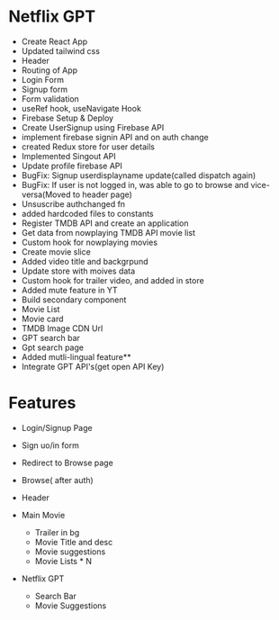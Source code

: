 # Netflix GPT
 - Create React App
 - Updated tailwind css
 - Header
 - Routing of App
 - Login Form
 - Signup form
 - Form validation
 - useRef hook, useNavigate Hook
 - Firebase Setup & Deploy
 - Create UserSignup using Firebase API
 - implement firebase signin API and on auth change
 - created Redux store for user details
 - Implemented Singout API
 - Update profile firebase API
 - BugFix: Signup userdisplayname update(called dispatch again)
 - BugFix: If user is not logged in, was able to go to browse and vice-versa(Moved to header page)
 - Unsuscribe authchanged fn
 - added hardcoded files to constants
 - Register TMDB API and create an application
 - Get data from nowplaying TMDB API movie list
 - Custom hook for nowplaying movies 
 - Create movie slice
 - Added video title and backgrpund
 - Update store with moives data
 - Custom hook for trailer video, and added in store
 - Added mute feature in YT
 - Build secondary component
 - Movie List
 - Movie card
 - TMDB Image CDN Url
 - GPT search bar
 - Gpt search page
 - Added mutli-lingual feature**
 - Integrate GPT API's(get open API Key)


# Features
- Login/Signup Page
 - Sign uo/in form
 - Redirect to Browse page

- Browse( after auth)
 - Header
 - Main Movie
   - Trailer in bg
   - Movie Title and desc
   - Movie suggestions
    - Movie Lists * N

- Netflix GPT
  - Search Bar
  - Movie Suggestions
